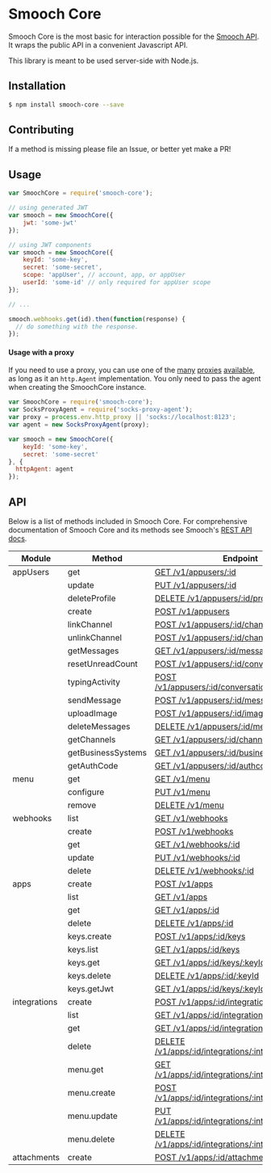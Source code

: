 # Smooch Core

Smooch Core is the most basic for interaction possible for the [Smooch API](http://docs.smooch.io/rest). It wraps the public API in a convenient Javascript API.

This library is meant to be used server-side with Node.js.

## Installation
```bash
$ npm install smooch-core --save
```

## Contributing

If a method is missing please file an Issue, or better yet make a PR!

## Usage

```js
var SmoochCore = require('smooch-core');

// using generated JWT
var smooch = new SmoochCore({
    jwt: 'some-jwt'
});

// using JWT components
var smooch = new SmoochCore({
    keyId: 'some-key',
    secret: 'some-secret',
    scope: 'appUser', // account, app, or appUser
    userId: 'some-id' // only required for appUser scope
});

// ...

smooch.webhooks.get(id).then(function(response) {
  // do something with the response.
});

```

#### Usage with a proxy
If you need to use a proxy, you can use one of the [many](https://www.npmjs.com/package/socks-proxy-agent) [proxies](https://www.npmjs.com/package/http-proxy-agent) [available](https://www.npmjs.com/package/https-proxy-agent), as long as it an `http.Agent` implementation. You only need to pass the agent when creating the SmoochCore instance.


```js
var SmoochCore = require('smooch-core');
var SocksProxyAgent = require('socks-proxy-agent');
var proxy = process.env.http_proxy || 'socks://localhost:8123';
var agent = new SocksProxyAgent(proxy);

var smooch = new SmoochCore({
    keyId: 'some-key',
    secret: 'some-secret'
}, {
  httpAgent: agent
});
```

## API

Below is a list of methods included in Smooch Core. For comprehensive documentation of Smooch Core and its methods see Smooch's [REST API docs](https://docs.smooch.io/rest/).

| Module       | Method             | Endpoint                                                                                                        |
|--------------|--------------------|-----------------------------------------------------------------------------------------------------------------|
| appUsers     | get                | [GET /v1/appusers/:id](https://docs.smooch.io/rest/?javascript#get-app-user) |
|              | update             | [PUT /v1/appusers/:id](https://docs.smooch.io/rest/?javascript#update-app-user) |
|              | deleteProfile      | [DELETE /v1/appusers/:id/profile](https://docs.smooch.io/rest/?javascript#delete-app-user) |
|              | create             | [POST /v1/appusers](https://docs.smooch.io/rest/?javascript#pre-create-app-user) |
|              | linkChannel        | [POST /v1/appusers/:id/channels](https://docs.smooch.io/rest/?javascript#link-app-user-to-channel) |
|              | unlinkChannel      | [POST /v1/appusers/:id/channels/:channel](https://docs.smooch.io/rest/?javascript#unlink-app-user-from-channel) |
|              | getMessages        | [GET /v1/appusers/:id/messages](https://docs.smooch.io/rest/?javascript#get-messages) |
|              | resetUnreadCount   | [POST /v1/appusers/:id/conversation/read](https://docs.smooch.io/rest/?javascript#reset-unread-count) |
|              | typingActivity     | [POST /v1/appusers/:id/conversation/:activity](https://docs.smooch.io/rest/?javascript#typing-activity) |
|              | sendMessage        | [POST /v1/appusers/:id/messages](https://docs.smooch.io/rest/?javascript#post-message) |
|              | uploadImage        | [POST /v1/appusers/:id/images](https://docs.smooch.io/rest/?javascript#upload-image) |
|              | deleteMessages     | [DELETE /v1/appusers/:id/messages](https://docs.smooch.io/rest/?javascript#delete-messages) |
|              | getChannels        | [GET /v1/appusers/:id/channels](https://docs.smooch.io/rest/?javascript#get-app-user-channel-entities) |
|              | getBusinessSystems | [GET /v1/appusers/:id/businesssystems](https://docs.smooch.io/rest/?javascript#get-app-user-business-system-ids) |
|              | getAuthCode        | [GET /v1/appusers/:id/authcode](https://docs.smooch.io/rest/?javascript#get-auth-code) |
| menu         | get                | [GET /v1/menu](https://docs.smooch.io/rest/?javascript#get-app-menu) |
|              | configure          | [PUT /v1/menu](https://docs.smooch.io/rest/?javascript#update-app-menu) |
|              | remove             | [DELETE /v1/menu](https://docs.smooch.io/rest/?javascript#delete-app-menu) |
| webhooks     | list               | [GET /v1/webhooks](https://docs.smooch.io/rest/?javascript#list-webhooks) |
|              | create             | [POST /v1/webhooks](https://docs.smooch.io/rest/?javascript#create-webhook) |
|              | get                | [GET /v1/webhooks/:id](https://docs.smooch.io/rest/?javascript#get-webhook) |
|              | update             | [PUT /v1/webhooks/:id](https://docs.smooch.io/rest/?javascript#update-webhook) |
|              | delete             | [DELETE /v1/webhooks/:id](https://docs.smooch.io/rest/?javascript#dlete-webhook) |
| apps         | create             | [POST /v1/apps](https://docs.smooch.io/rest/?javascript#create-app) |
|              | list               | [GET /v1/apps](https://docs.smooch.io/rest/?javascript#list-apps) |
|              | get                | [GET /v1/apps/:id](https://docs.smooch.io/rest/?javascript#get-app) |
|              | delete             | [DELETE /v1/apps/:id](https://docs.smooch.io/rest/?javascript#delete-app) |
|              | keys.create        | [POST /v1/apps/:id/keys](https://docs.smooch.io/rest/?javascript#create-key) |
|              | keys.list          | [GET /v1/apps/:id/keys](https://docs.smooch.io/rest/?javascript#list-keys) |
|              | keys.get           | [GET /v1/apps/:id/keys/:keyId](https://docs.smooch.io/rest/?javascript#get-key) |
|              | keys.delete        | [DELETE /v1/apps/:id/:keyId](https://docs.smooch.io/rest/?javascript#delete-key) |
|              | keys.getJwt        | [GET /v1/apps/:id/keys/:keyId/jwt](https://docs.smooch.io/rest/?javascript#get-jwt) |
| integrations | create             | [POST /v1/apps/:id/integrations](https://docs.smooch.io/rest/?javascript#create-integration) |
|              | list               | [GET /v1/apps/:id/integrations](https://docs.smooch.io/rest/?javascript#list-integrations) |
|              | get                | [GET /v1/apps/:id/integrations/integrationId](https://docs.smooch.io/rest/?javascript#get-integration) |
|              | delete             | [DELETE /v1/apps/:id/integrations/:integrationId](https://docs.smooch.io/rest/?javascript#delete-integration) |
|              | menu.get           | [GET /v1/apps/:id/integrations/:integrationId/menu](https://docs.smooch.io/rest/?javascript#get-integration-menu) |
|              | menu.create        | [POST /v1/apps/:id/integrations/:integrationId/menu](https://docs.smooch.io/rest/?javascript#create-integration-menu) |
|              | menu.update        | [PUT /v1/apps/:id/integrations/:integrationId/menu](https://docs.smooch.io/rest/?javascript#update-integration-menu) |
|              | menu.delete        | [DELETE /v1/apps/:id/integrations/:integrationId/menu](https://docs.smooch.io/rest/?javascript#delete-integration-menu) |
| attachments  | create             | [POST /v1/apps/:id/attachments](https://docs.smooch.io/rest/?javascript#upload-attachment) |
